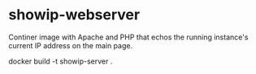 # showip-webserver

Continer image with Apache and PHP that echos the running instance's current IP address on the main page.

docker build -t showip-server .


